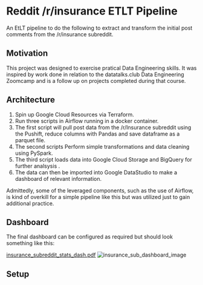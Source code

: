 # Reddit /r/insurance ETLT Pipeline

An EtLT pipeline to do the following to extract and transform the initial post comments from the /r/insurance subreddit.

## Motivation

This project was designed to exercise pratical Data Engineering skills.  It was inspired by work done in relation to the datatalks.club Data Engineering Zoomcamp and is a follow up on projects completed during that course.

## Architecture

1) Spin up Google Cloud Resources via Terraform.
2) Run three scripts in Airflow running in a docker container.
2) The first script will pull post data from the /r/Insurance subreddit using the Pushift, reduce columns with Pandas and save dataframe as a parquet file.
3) The second scripts Perform simple transformations and data cleaning using PySpark.
4) The third script loads data into Google Cloud Storage and BigQuery for further analsysis .
5) The data can then be imported into Google DataStudio to make a dashboard of relevant information.

Admittedly, some of the leveraged components, such as the use of Airflow, is kind of overkill for a simple pipeline like this but was utilized just to gain additional practice.

## Dashboard

The final dashboard can be configured as required but should look something like this:

[insurance_subreddit_stats_dash.pdf](https://github.com/jluera/finance_sub_pipeline/files/9134594/insurance_subreddit_stats_dash.pdf)
![insurance_sub_dashboard_image](https://user-images.githubusercontent.com/367461/179586842-8f60e9a3-0fa9-4c08-9705-528d58c1cf09.png)

## Setup

